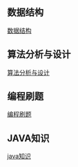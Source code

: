 ## 数据结构
[数据结构](./note/datastructure)
## 算法分析与设计
[算法分析与设计](./note/algorithm)
## 编程刷题
[编程刷题](./note/problems)
## JAVA知识
[java知识](./note/java)





